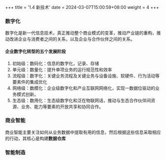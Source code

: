 +++
title = '1.4 新技术'
date = 2024-03-07T15:00:59+08:00
weight = 4
+++

### 数字化
数字化是新一代信息技术，真正推动整个商业模式的变革，推动产业链的重构，推动改进企业与消费者之间的关系，以及企业与合作伙伴之间的关系。

#### 企业数字化转型的五个发展阶段
1. 初始级：数码化：信息的数字化，记录、存储
2. 单元级：数量化：提升单项业务的运行规范性和效率
3. 流程级：数字化：关键业务流程及关键业务与设备设施、软硬件、行为活动等要素件的集成优化
4. 网络级：数模化：企业级数字化和产业互联网网络化，实现一数据位驱动的业务模式创新。
5. 生态级：数用化：生态级数字化和泛在物联网话，推动与生态合作伙伴间资源、业务、能力等要素的开放共享和协同合作。

### 商业智能
商业智能主要关注如何从业务数据中提取有用的信息，然后根据这些信息采取相应的行动，其核心是构建**数据仓库**

### 智能制造
